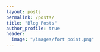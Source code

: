 ```yaml
---
layout: posts
permalink: /posts/
title: "Blog Posts"
author_profile: true
header:
  image: "/images/fort point.png"
---
```

